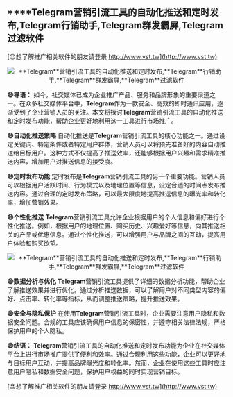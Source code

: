 ## ****Telegram**营销引流工具的自动化推送和定时发布,**Telegram**行销助手,**Telegram**群发霸屏,**Telegram**过滤软件**

[😍想了解推广相关软件的朋友请登录 http://www.vst.tw](http://www.vst.tw)

 <center><img src="https://vst.tw/MP4/tuiguang/png/5.png" alt="**Telegram**营销引流工具的自动化推送和定时发布,**Telegram**行销助手,**Telegram**群发霸屏,**Telegram**过滤软件"></center>

**😄导语：**
如今，社交媒体已成为企业推广产品、服务和品牌形象的重要渠道之一。在众多社交媒体平台中，**Telegram**作为一款安全、高效的即时通讯应用，逐渐受到了企业营销人员的关注。本文将探讨**Telegram**营销引流工具的自动化推送和定时发布功能，帮助企业更好地利用这一工具进行市场推广。

**😄自动化推送策略**
自动化推送是**Telegram**营销引流工具的核心功能之一。通过设定关键词、特定条件或者特定用户群体，营销人员可以将预先准备好的内容自动推送给目标用户。这种方式不仅提高了推送效率，还能够根据用户兴趣和需求精准推送内容，增加用户对推送信息的接受度。

**😄定时发布功能**
定时发布是**Telegram**营销引流工具的另一个重要功能。营销人员可以根据用户活跃时间、行为模式以及地理位置等信息，设定合适的时间点发布推送内容。通过合理的定时发布策略，可以最大限度地提高推送信息的曝光率和转化率，增加营销效果。

**😄个性化推送**
**Telegram**营销引流工具允许企业根据用户的个人信息和偏好进行个性化推送。例如，根据用户的地理位置、购买历史、兴趣爱好等信息，向其推送相关的产品或优惠信息。通过个性化推送，可以增强用户与品牌之间的互动，提高用户体验和购买欲望。

 <center><img src="https://vst.tw/MP4/tuiguang/png/6.png" alt="**Telegram**营销引流工具的自动化推送和定时发布,**Telegram**行销助手,**Telegram**群发霸屏,**Telegram**过滤软件"></center>

**😄数据分析与优化**
**Telegram**营销引流工具提供了详细的数据分析功能，帮助企业了解推送效果并进行优化。通过分析推送数据，可以了解用户对不同类型内容的偏好、点击率、转化率等指标，从而调整推送策略，提升推送效果。

**😄安全与隐私保护**
在使用**Telegram**营销引流工具时，企业需要注意用户隐私和数据安全问题。合规的工具应该确保用户信息的保密性，并遵守相关法律法规，严格保护用户的个人隐私。

**😄结语：**
**Telegram**营销引流工具的自动化推送和定时发布功能为企业在社交媒体平台上进行市场推广提供了便利和效率。通过合理利用这些功能，企业可以更好地与目标用户互动，并提高品牌曝光度和转化率。然而，企业在使用这些工具时应注意用户隐私和数据安全问题，保护用户权益的同时实现营销目标。

[😍想了解推广相关软件的朋友请登录 http://www.vst.tw](http://www.vst.tw)



